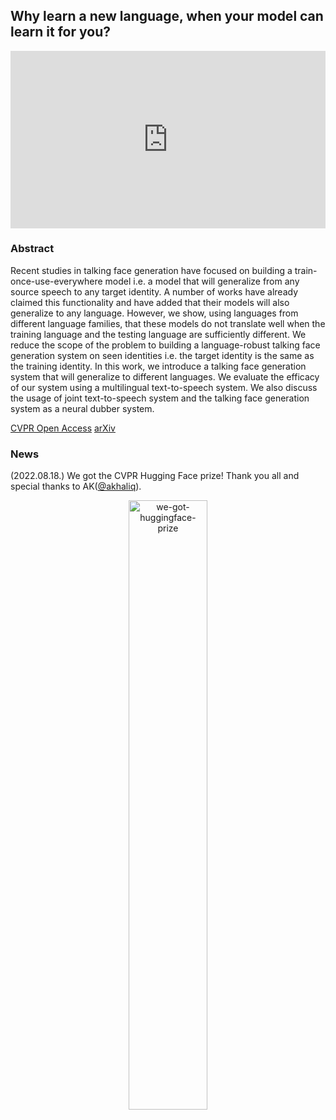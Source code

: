 
## Why learn a new language, when your model can learn it for you?

<div style="max-width: 720px;max-height: 405px;margin: auto;">
    <div style="float: none;clear: both;position: relative;padding-bottom: 56.25%;height: 0;width: 100%">
        <iframe width="720" height="405" src="https://www.youtube.com/embed/toqdD1F_ZsU" title="YouTube video player" style="position: absolute;top: 0;left: 0;width: 100%;height: 100%;" frameborder="0" allow="accelerometer; autoplay; clipboard-write; encrypted-media; gyroscope; picture-in-picture" allowfullscreen>
        </iframe>
    </div>
</div>

### Abstract

Recent studies in talking face generation have focused on building a train-once-use-everywhere model i.e. a model that will generalize from any source speech to any target identity. A number of works have already claimed this functionality and have added that their models will also generalize to any language. However, we show, using languages from different language families, that these models do not translate well when the training language and the testing language are sufficiently different. We reduce the scope of the problem to building a language-robust talking face generation system on seen identities i.e. the target identity is the same as the training identity. In this work, we introduce a talking face generation system that will generalize to different languages. We evaluate the efficacy of our system using a multilingual text-to-speech system. We also discuss the usage of joint text-to-speech system and the talking face generation system as a neural dubber system.

[CVPR Open Access](https://openaccess.thecvf.com/content/CVPR2022/html/Song_Talking_Face_Generation_With_Multilingual_TTS_CVPR_2022_paper.html) [arXiv](https://arxiv.org/abs/2205.06421)

### News

(2022.08.18.) We got the CVPR Hugging Face prize! Thank you all and special thanks to AK([@akhaliq](https://huggingface.co/akhaliq)).

<center>
<img alt="we-got-huggingface-prize" src="https://github.com/deepkyu/ml-talking-face/blob/main/docs/we-got-huggingface-prize.jpeg?raw=true" width="50%" />
</center>